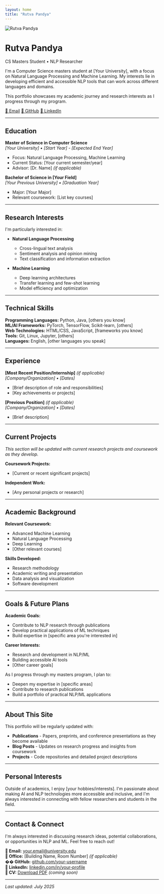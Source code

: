 ```yaml
---
layout: home
title: "Rutva Pandya"
---
```


<div class="about-intro">
  <img src="/assets/images/profile.jpg" alt="Rutva Pandya" class="about-photo">
  <div class="about-text">
    <h1>Rutva Pandya</h1>
    <p class="tagline">CS Masters Student • NLP Researcher</p>
    <p>
      I'm a Computer Science masters student at [Your University], with a focus on Natural Language Processing 
      and Machine Learning. My interests lie in developing efficient and accessible NLP tools that can work 
      across different languages and domains.
    </p>
    <p>
      This portfolio showcases my academic journey and research interests as I progress through my program.
    </p>
    <div class="contact-links">
      <a href="mailto:your.email@example.com">📧 Email</a>
      <a href="https://github.com/Rutva-Pandya">🐙 GitHub</a>
      <a href="https://linkedin.com/in/yourprofile">💼 LinkedIn</a>
    </div>
  </div>
</div>

---

## Education

**Master of Science in Computer Science**  
*[Your University] • [Start Year] - [Expected End Year]*  
- Focus: Natural Language Processing, Machine Learning
- Current Status: [Your current semester/year]
- Advisor: [Dr. Name] *(if applicable)*

**Bachelor of Science in [Your Field]**  
*[Your Previous University] • [Graduation Year]*  
- Major: [Your Major]
- Relevant coursework: [List key courses]

---

## Research Interests

I'm particularly interested in:

- **Natural Language Processing**
  - Cross-lingual text analysis
  - Sentiment analysis and opinion mining
  - Text classification and information extraction

- **Machine Learning**
  - Deep learning architectures
  - Transfer learning and few-shot learning
  - Model efficiency and optimization

---

## Technical Skills

**Programming Languages:** Python, Java, [others you know]  
**ML/AI Frameworks:** PyTorch, TensorFlow, Scikit-learn, [others]  
**Web Technologies:** HTML/CSS, JavaScript, [frameworks you know]  
**Tools:** Git, Linux, Jupyter, [others]  
**Languages:** English, [other languages you speak]

---

## Experience

**[Most Recent Position/Internship]** *(if applicable)*  
*[Company/Organization] • [Dates]*  
- [Brief description of role and responsibilities]
- [Key achievements or projects]

**[Previous Position]** *(if applicable)*  
*[Company/Organization] • [Dates]*  
- [Brief description]

---

## Current Projects

*This section will be updated with current research projects and coursework as they develop.*

**Coursework Projects:**
- [Current or recent significant projects]

**Independent Work:**
- [Any personal projects or research]

---

## Academic Background

**Relevant Coursework:**
- Advanced Machine Learning
- Natural Language Processing  
- Deep Learning
- [Other relevant courses]

**Skills Developed:**
- Research methodology
- Academic writing and presentation
- Data analysis and visualization
- Software development

---

## Goals & Future Plans

**Academic Goals:**
- Contribute to NLP research through publications
- Develop practical applications of ML techniques
- Build expertise in [specific area you're interested in]

**Career Interests:**
- Research and development in NLP/ML
- Building accessible AI tools
- [Other career goals]

As I progress through my masters program, I plan to:
- Deepen my expertise in [specific areas]
- Contribute to research publications
- Build a portfolio of practical NLP/ML applications

---

## About This Site

This portfolio will be regularly updated with:

- **Publications** - Papers, preprints, and conference presentations as they become available
- **Blog Posts** - Updates on research progress and insights from coursework
- **Projects** - Code repositories and detailed project descriptions

---

## Personal Interests

Outside of academics, I enjoy [your hobbies/interests]. I'm passionate about making AI and NLP technologies 
more accessible and inclusive, and I'm always interested in connecting with fellow researchers and students 
in the field.

---

## Contact & Connect

I'm always interested in discussing research ideas, potential collaborations, or opportunities in NLP and ML. 
Feel free to reach out!

**📧 Email:** [your.email@university.edu](mailto:your.email@university.edu)  
**🏢 Office:** [Building Name, Room Number] *(if applicable)*  
**�� GitHub:** [github.com/your-username](https://github.com/your-username)  
**💼 LinkedIn:** [linkedin.com/in/your-profile](https://linkedin.com/in/your-profile)  
**📄 CV:** [Download PDF](/assets/files/cv.pdf) *(coming soon)*

---

*Last updated: July 2025*

